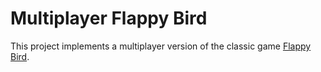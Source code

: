 # Multiplayer Flappy Bird

This project implements a multiplayer version of the classic game [Flappy Bird](https://en.wikipedia.org/wiki/Flappy_Bird).
